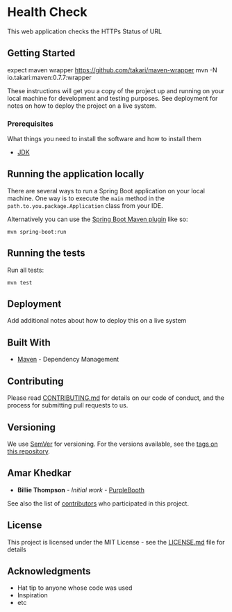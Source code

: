 # Health Check

This web application checks the HTTPs Status of URL

## Getting Started
expect maven wrapper
https://github.com/takari/maven-wrapper
mvn -N io.takari:maven:0.7.7:wrapper


These instructions will get you a copy of the project up and running on your local machine for development and testing purposes. See deployment for notes on how to deploy the project on a live system.

### Prerequisites

What things you need to install the software and how to install them

- [JDK](https://openjdk.java.net/install/)

## Running the application locally

There are several ways to run a Spring Boot application on your local machine. One way is to execute the `main` method in the `path.to.you.package.Application` class from your IDE.

Alternatively you can use the [Spring Boot Maven plugin](https://docs.spring.io/spring-boot/docs/current/reference/html/build-tool-plugins-maven-plugin.html) like so:

```shell
mvn spring-boot:run
```

## Running the tests

Run all tests:
```
mvn test
```

## Deployment

Add additional notes about how to deploy this on a live system

## Built With

* [Maven](https://maven.apache.org/) - Dependency Management

## Contributing

Please read [CONTRIBUTING.md](CONTRIBUTING.md) for details on our code of conduct, and the process for submitting pull requests to us.

## Versioning

We use [SemVer](http://semver.org/) for versioning. For the versions available, see the [tags on this repository](https://github.com/nuuday/project/tags). 

## Amar Khedkar

* **Billie Thompson** - *Initial work* - [PurpleBooth](https://github.com/PurpleBooth)

See also the list of [contributors](https://github.com/nuuday/project/contributors) who participated in this project.

## License

This project is licensed under the MIT License - see the [LICENSE.md](LICENSE.md) file for details

## Acknowledgments

* Hat tip to anyone whose code was used
* Inspiration
* etc
